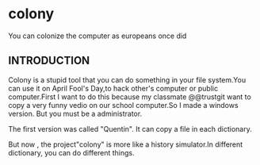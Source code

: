 # colony
You can colonize the computer as europeans once did

## INTRODUCTION ##
Colony is a stupid tool that you can do something in your file system.You can use it on April Fool's Day,to hack other's computer or public computer.First I want to do this because my classmate @@trustgit want to copy a very funny vedio on our school computer.So I made a windows version. But you must be a administrator.

The first version was called "Quentin". It can copy a file in each dictionary.

But now , the project"colony" is more like a history simulator.In different dictionary, you can do different things.
